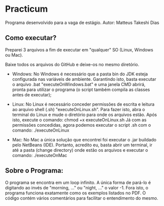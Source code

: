 # Practicum

Programa desenvolvido para a vaga de estágio.
Autor: Matteus Takeshi Dias

## Como executar?
Preparei 3 arquivos a fim de executar em "qualquer" SO (Linux, Windows ou Mac). 

Baixe todos os arquivos do GitHub e deixe-os no mesmo diretório.

* Windows: No Windows é necessário que a pasta bin do JDK esteja configurada nas variáveis de ambiente. Garantindo isto, basta executar o arquivo .bat "executeOnWindows.bat" e uma janela CMD abrirá, pronta para utilizar o programa (o script também compila as classes antes de executar);

* Linux: No Linux é necessário conceder permissões de escrita e leitura ao arquivo shell (.sh) "executeOnLinux.sh". Para fazer isto, abra o terminal do Linux e mude o diretório para onde os arquivos estão. Após isto, execute o comando: chmod +x executeOnLinux.sh 
Já com as permissões concedidas, agora podemos executar o script .sh com o comando: ./executeOnLinux

* Mac: No Mac a única solução que encontrei foi executar o .jar buildado pelo NetBeans (IDE). Portanto, acredito eu, basta abrir um terminal, ir até a pasta (change directory) onde estão os arquivos e executar o comando: ./executeOnMac


## Sobre o Programa:
O programa se encontra em um loop infinito. A única forma de pará-lo é digitando ao invés de "morning, ..." ou "night, ..." o valor -1. Fora isto, o programa funciona exatamente como os exemplos listados no PDF. O código contém vários comentários para facilitar o entendimento do mesmo.
